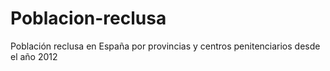 # Poblacion-reclusa
Población reclusa en España por provincias y centros penitenciarios desde el año 2012
